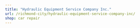 ```yaml
---
title: "Hydraulic Equipment Service Company Inc."
url: /richmond-city/hydraulic-equipment-service-company-inc/
shop: car repair
---
```

